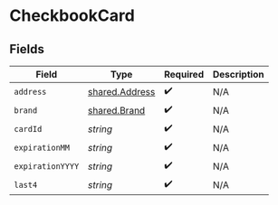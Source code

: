 # CheckbookCard


## Fields

| Field                                            | Type                                             | Required                                         | Description                                      |
| ------------------------------------------------ | ------------------------------------------------ | ------------------------------------------------ | ------------------------------------------------ |
| `address`                                        | [shared.Address](../../models/shared/address.md) | :heavy_check_mark:                               | N/A                                              |
| `brand`                                          | [shared.Brand](../../models/shared/brand.md)     | :heavy_check_mark:                               | N/A                                              |
| `cardId`                                         | *string*                                         | :heavy_check_mark:                               | N/A                                              |
| `expirationMM`                                   | *string*                                         | :heavy_check_mark:                               | N/A                                              |
| `expirationYYYY`                                 | *string*                                         | :heavy_check_mark:                               | N/A                                              |
| `last4`                                          | *string*                                         | :heavy_check_mark:                               | N/A                                              |
